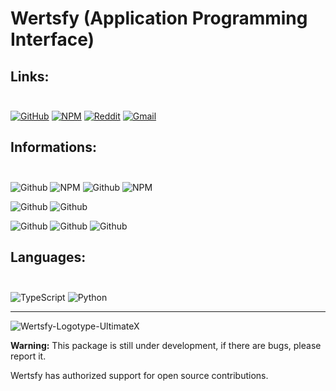 # Wertsfy (Application Programming Interface)

## Links:<br></br>
[![GitHub](https://img.shields.io/badge/github-%23121011.svg?style=for-the-badge&logo=github&logoColor=white)](https://github.com/Humba01/Wertsfy/)
[![NPM](https://img.shields.io/badge/NPM-%23000000.svg?style=for-the-badge&logo=npm&logoColor=black)](https://www.npmjs.com/package/wertsfy)
[![Reddit](https://img.shields.io/badge/Reddit-%23FF4500.svg?style=for-the-badge&logo=Reddit&logoColor=white)](https://www.reddit.com/r/Wertsfy/)
[![Gmail](https://img.shields.io/badge/Email-Support-D14836?style=for-the-badge&logo=gmail&logoColor=white&labelColor=red)](mailto:support@humbanew.com.br)

## Informations:<br></br>
![Github](https://img.shields.io/github/package-json/v/Humba01/Wertsfy?style=for-the-badge&color=blueviolet&labelColor=mintcream)
![NPM](https://img.shields.io/npm/dt/wertsfy?color=darkorchid&style=for-the-badge&labelColor=mintcream)
![Github](https://img.shields.io/github/stars/Humba01/Wertsfy?color=powderblue&style=for-the-badge&labelColor=mintcream)
![NPM](https://img.shields.io/npm/l/wertsfy?color=maroon&style=for-the-badge&labelColor=mintcream)

![Github](https://img.shields.io/github/commit-activity/w/Humba01/Wertsfy?color=red&style=for-the-badge&labelColor=mintcream)
![Github](https://img.shields.io/github/last-commit/Humba01/Wertsfy?color=lightseagreen&logoColor=black&style=for-the-badge&labelColor=mintcream)

![Github](https://img.shields.io/github/issues/Humba01/Wertsfy?color=yellow&style=for-the-badge&labelColor=mintcream)
![Github](https://img.shields.io/github/issues-pr/Humba01/Wertsfy?color=blue&style=for-the-badge&labelColor=mintcream)
![Github](https://img.shields.io/snyk/vulnerabilities/github/Humba01/Wertsfy?color=black&style=for-the-badge&labelColor=mintcream)


## Languages:<br></br>
![TypeScript](https://img.shields.io/badge/typescript-steelblue.svg?style=for-the-badge&logo=typescript&logoColor=white)
![Python](https://img.shields.io/badge/python-blue.svg?style=for-the-badge&logo=python&logoColor=gold)

---

![Wertsfy-Logotype-UltimateX](https://user-images.githubusercontent.com/59739253/183273922-3c3d5bd5-a86b-445a-a55e-ebf3a184ca7a.png)

**Warning:** This package is still under development, if there are bugs, please report it. 

Wertsfy has authorized support for open source contributions.
